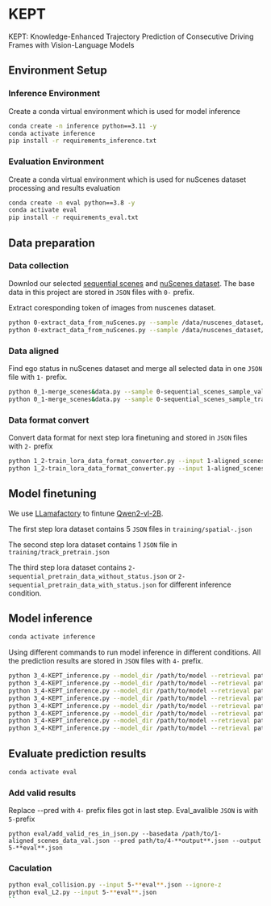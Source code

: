 # KEPT
KEPT: Knowledge-Enhanced Trajectory Prediction of Consecutive Driving Frames with Vision-Language Models
## Environment Setup
### Inference Environment
Create a conda virtual environment which is used for model inference
```bash
conda create -n inference python==3.11 -y
conda activate inference
pip install -r requirements_inference.txt
```
### Evaluation Environment
Create a conda virtual environment which is used for nuScenes dataset processing and results evaluation
```bash
conda create -n eval python==3.8 -y
conda activate eval
pip install -r requirements_eval.txt
```
## Data preparation
### Data collection
Downlod our selected [sequential scenes](https://huggingface.co/datasets/larswang/kept_datasets/tree/main) and [nuScenes dataset](https://www.nuscenes.org/nuscenes). The base data in this project are stored in `JSON` files with `0-` prefix.

Extract coresponding token of images from nuscenes dataset.
```bash
python 0-extract_data_from_nuScenes.py --sample /data/nuscenes_dataset/v1.0-trainval/sample_data.json --input 0-sequential_scenes_val.json --output 0-sequential_scenes_sample_val.json
python 0-extract_data_from_nuScenes.py --sample /data/nuscenes_dataset/v1.0-trainval/sample_data.json --input 0-sequential_scenes_train.json --output 0-sequential_scenes_sample_train.json
```
### Data aligned
Find ego status in nuScenes dataset and merge all selected data in one `JSON` file with `1-` prefix.
```bash
python 0_1-merge_scenes&data.py --sample 0-sequential_scenes_sample_val.json --scenes 0-sequential_scenes_val.json --out 1-aligned_scenes_data_val.json
python 0_1-merge_scenes&data.py --sample 0-sequential_scenes_sample_train.json --scenes 0-sequential_scenes_train.json --out 1-aligned_scenes_data_train.json  
```
### Data format convert
Convert data format for next step lora finetuning and stored in `JSON` files with `2-` prefix
```bash
python 1_2-train_lora_data_format_converter.py --input 1-aligned_scenes_data_val.json --output 2-sequential_pretrain_data_with_status.json --status
python 1_2-train_lora_data_format_converter.py --input 1-aligned_scenes_data_val.json --output 2-sequential_pretrain_data_without_status.json
```
## Model finetuning
We use [LLamafactory]((https://github.com/hiyouga/LLaMA-Factory)) to fintune [Qwen2-vl-2B](https://huggingface.co/Qwen/Qwen2-VL-2B-Instruct).

The first step lora dataset contains 5 `JSON` files in `training/spatial-.json`

The second step lora dataset contains 1 `JSON` file in `training/track_pretrain.json`

The third step lora dataset contains `2-sequential_pretrain_data_without_status.json` or `2-sequential_pretrain_data_with_status.json` for different inference condition.
## Model inference
```bash
conda activate inference
```
Using different commands to run model inference in different conditions. All the prediction results are stored in `JSON` files with `4-` prefix.
```bash
python 3_4-KEPT_inference.py --model_dir /path/to/model --retrieval path/to/3-retrieval_results_top1.json --val /path/to/1-aligned_scenes_data_val.json --db /path/to/1-aligned_scenes_data_train.json --topk 1 --out /path/to/4-**output**.json
python 3_4-KEPT_inference.py --model_dir /path/to/model --retrieval path/to/3-retrieval_results_top2.json --val /path/to/1-aligned_scenes_data_val.json --db /path/to/1-aligned_scenes_data_train.json --topk 2 --out /path/to/4-**output**.json
python 3_4-KEPT_inference.py --model_dir /path/to/model --retrieval path/to/3-retrieval_results_top3.json --val /path/to/1-aligned_scenes_data_val.json --db /path/to/1-aligned_scenes_data_train.json --topk 3 --out /path/to/4-**output**.json
python 3_4-KEPT_inference.py --model_dir /path/to/model --retrieval path/to/3-retrieval_results_top4.json --val /path/to/1-aligned_scenes_data_val.json --db /path/to/1-aligned_scenes_data_train.json --topk 4 --out /path/to/4-**output**.json
python 3_4-KEPT_inference.py --model_dir /path/to/model --retrieval path/to/3-retrieval_results_top1.json --val /path/to/1-aligned_scenes_data_val.json --db /path/to/1-aligned_scenes_data_train.json --topk 1 --out /path/to/4-**output**.json --withstatus
python 3_4-KEPT_inference.py --model_dir /path/to/model --retrieval path/to/3-retrieval_results_top2.json --val /path/to/1-aligned_scenes_data_val.json --db /path/to/1-aligned_scenes_data_train.json --topk 2 --out /path/to/4-**output**.json --withstatus
python 3_4-KEPT_inference.py --model_dir /path/to/model --retrieval path/to/3-retrieval_results_top3.json --val /path/to/1-aligned_scenes_data_val.json --db /path/to/1-aligned_scenes_data_train.json --topk 3 --out /path/to/4-**output**.json --withstatus
python 3_4-KEPT_inference.py --model_dir /path/to/model --retrieval path/to/3-retrieval_results_top4.json --val /path/to/1-aligned_scenes_data_val.json --db /path/to/1-aligned_scenes_data_train.json --topk 4 --out /path/to/4-**output**.json --withstatus
```
## Evaluate prediction results
```bash
conda activate eval
```
### Add valid results
Replace --pred with `4-` prefix files got in last step. Eval_avalible `JSON` is with `5-`prefix
```
python eval/add_valid_res_in_json.py --basedata /path/to/1-aligned_scenes_data_val.json --pred path/to/4-**output**.json --output 5-**eval**.json
```
### Caculation
```bash
python eval_collision.py --input 5-**eval**.json --ignore-z
python eval_L2.py --input 5-**eval**.json
``
